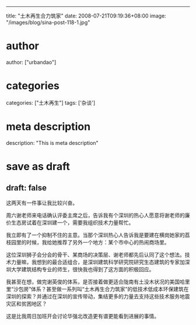 
---
title: "土木再生合力筑家"
date: 2008-07-21T09:19:36+08:00
image: "/images/blog/sina-post-118-1.jpg"
# author
author: ["urbandao"]
# categories
categories: ["土木再生"]
tags: ['杂谈']
# meta description
description: "This is meta description"
# save as draft
draft: false
---

这两天有一件事让我比较兴奋。

 周六谢老师来电话确认评委主席之后，告诉我有个深圳的热心人愿意将谢老师的廉价生态房试着在深圳建一个，需要我组织技术力量帮忙。

我立即有了一个抑制不住的主意。当那个深圳热心人告诉我是要建在横岗她家的荔枝园里的时候，我给她推荐了另外一个地方：某个市中心的热闹商场里。

这位深圳狮子会分会的骨干、某商场的决策层、谢老师都先后认同了这个想法。技术力量嘛，我想到的最合适组合，是深圳建筑科学研究院研究生态建筑的专家加深圳大学建筑结构专业的师生，很快我也得到了这方面的积极回应。

我甚至在想，做完谢英俊的体系，是否接着做更适合陇南有土没木状况的美国哈里里“沙包房”体系？甚至做一系列叫“土木再生合力筑家”的低技术低成本环保建筑在深圳的探索？并通过在深圳的宣传带动，集结更多的力量去支持这些技术服务地震灾区和贫困地区？

 这是比我周日加班开会讨论华强北改造更有谱更能看到进展的事情。
